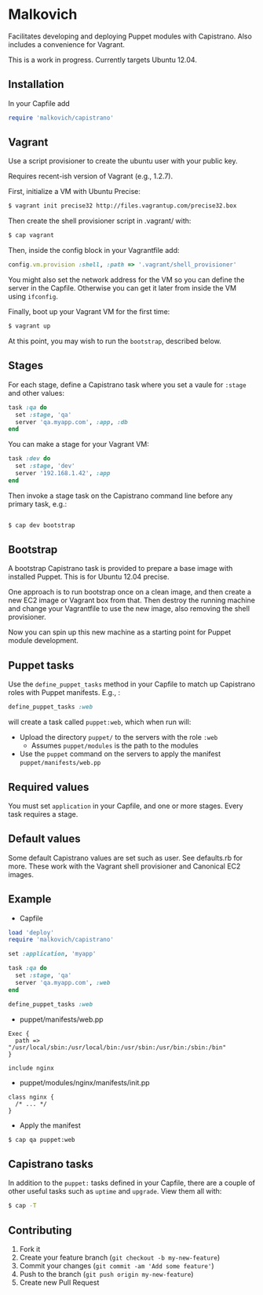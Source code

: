 # Malkovich

Facilitates developing and deploying Puppet modules with Capistrano. Also includes a convenience for Vagrant.

This is a work in progress. Currently targets Ubuntu 12.04.

## Installation

In your Capfile add

```rb
require 'malkovich/capistrano'
```

## Vagrant

Use a script provisioner to create the ubuntu user with your public key.

Requires recent-ish version of Vagrant (e.g., 1.2.7).

First, initialize a VM with Ubuntu Precise:

```bash
$ vagrant init precise32 http://files.vagrantup.com/precise32.box
```

Then create the shell provisioner script in .vagrant/ with:

```bash
$ cap vagrant
```

Then, inside the config block in your Vagrantfile add:

```rb
config.vm.provision :shell, :path => '.vagrant/shell_provisioner'
```

You might also set the network address for the VM so you can define the server in the Capfile. Otherwise you can get it later from inside the VM using `ifconfig`.

Finally, boot up your Vagrant VM for the first time:
```bash
$ vagrant up
```

At this point, you may wish to run the `bootstrap`, described below.

## Stages

For each stage, define a Capistrano task where you set a vaule for `:stage` and other values:

```rb
task :qa do
  set :stage, 'qa'
  server 'qa.myapp.com', :app, :db
end
```

You can make a stage for your Vagrant VM:

```rb
task :dev do
  set :stage, 'dev'
  server '192.168.1.42', :app
end
```

Then invoke a stage task on the Capistrano command line before any primary task, e.g.:

```bash

$ cap dev bootstrap
```

## Bootstrap

A bootstrap Capistrano task is provided to prepare a base image with installed Puppet. This is for Ubuntu 12.04 precise.

One approach is to run bootstrap once on a clean image, and then create a new EC2 image or Vagrant box from that. Then destroy the running machine and change your Vagrantfile to use the new image, also removing the shell provisioner.

Now you can spin up this new machine as a starting point for Puppet module development.

## Puppet tasks

Use the `define_puppet_tasks` method in your Capfile to match up Capistrano roles with Puppet manifests. E.g., :

```rb
define_puppet_tasks :web
```

will create a task called `puppet:web`, which when run will:

* Upload the directory `puppet/` to the servers with the role `:web`
    * Assumes `puppet/modules` is the path to the modules
* Use the `puppet` command on the servers to apply the manifest `puppet/manifests/web.pp`

## Required values

You must set `application` in your Capfile, and one or more stages. Every task requires a stage.

## Default values

Some default Capistrano values are set such as user. See defaults.rb for more. These work with the Vagrant shell provisioner and Canonical EC2 images.

## Example

* Capfile

```rb
load 'deploy'
require 'malkovich/capistrano'

set :application, 'myapp'

task :qa do
  set :stage, 'qa'
  server 'qa.myapp.com', :web
end

define_puppet_tasks :web
```

* puppet/manifests/web.pp

```puppet
Exec {
  path => "/usr/local/sbin:/usr/local/bin:/usr/sbin:/usr/bin:/sbin:/bin"
}

include nginx
```

* puppet/modules/nginx/manifests/init.pp

```puppet
class nginx {
  /* ... */
}
```

* Apply the manifest

```bash
$ cap qa puppet:web
```

## Capistrano tasks

In addition to the `puppet:` tasks defined in your Capfile, there are a couple of other useful tasks such as `uptime` and `upgrade`. View them all with:

```bash
$ cap -T
```

## Contributing

1. Fork it
2. Create your feature branch (`git checkout -b my-new-feature`)
3. Commit your changes (`git commit -am 'Add some feature'`)
4. Push to the branch (`git push origin my-new-feature`)
5. Create new Pull Request
